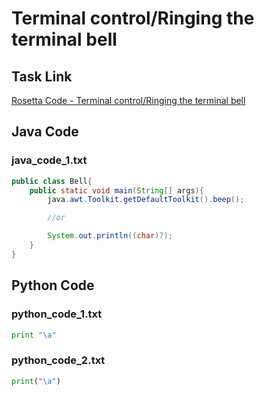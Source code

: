 # Terminal control/Ringing the terminal bell

## Task Link
[Rosetta Code - Terminal control/Ringing the terminal bell](https://rosettacode.org/wiki/Terminal_control/Ringing_the_terminal_bell)

## Java Code
### java_code_1.txt
```java
public class Bell{
    public static void main(String[] args){
        java.awt.Toolkit.getDefaultToolkit().beep();

        //or

        System.out.println((char)7);
    }
}

```

## Python Code
### python_code_1.txt
```python
print "\a"

```

### python_code_2.txt
```python
print("\a")

```

